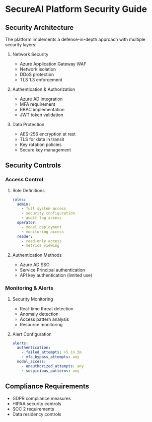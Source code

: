 # SecureAI Platform Security Guide

## Security Architecture
The platform implements a defense-in-depth approach with multiple security layers:

1. Network Security
   - Azure Application Gateway WAF
   - Network isolation
   - DDoS protection
   - TLS 1.3 enforcement

2. Authentication & Authorization
   - Azure AD integration
   - MFA requirement
   - RBAC implementation
   - JWT token validation

3. Data Protection
   - AES-256 encryption at rest
   - TLS for data in transit
   - Key rotation policies
   - Secure key management

## Security Controls

### Access Control
1. Role Definitions
   ```yaml
   roles:
     admin:
       - full system access
       - security configuration
       - audit log access
     operator:
       - model deployment
       - monitoring access
     reader:
       - read-only access
       - metrics viewing
   ```

2. Authentication Methods
   - Azure AD SSO
   - Service Principal authentication
   - API key authentication (limited use)

### Monitoring & Alerts
1. Security Monitoring
   - Real-time threat detection
   - Anomaly detection
   - Access pattern analysis
   - Resource monitoring

2. Alert Configuration
   ```yaml
   alerts:
     authentication:
       - failed_attempts: >5 in 5m
       - mfa_bypass_attempts: any
     model_access:
       - unauthorized_attempts: any
       - suspicious_patterns: any
   ```

## Compliance Requirements
- GDPR compliance measures
- HIPAA security controls
- SOC 2 requirements
- Data residency controls
